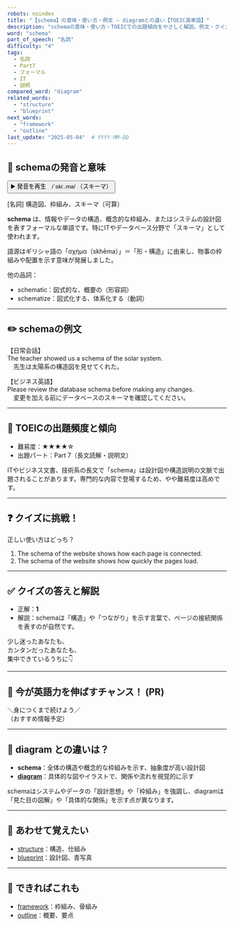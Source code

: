 ```yaml
---
robots: noindex
title: "【schema】の意味・使い方・例文 ― diagramとの違い【TOEIC英単語】"
description: "schemaの意味・使い方・TOEICでの出題傾向をやさしく解説。例文・クイズ付きでdiagramとの違いもわかりやすく学べます。"
word: "schema"
part_of_speech: "名詞"
difficulty: "4"
tags:
  - 名詞
  - Part7
  - フォーマル
  - IT
  - 説明
compared_word: "diagram"
related_words:
  - "structure"
  - "blueprint"
next_words:
  - "framework"
  - "outline"
last_update: "2025-05-04"  # YYYY-MM-DD
---
```


## 🔰 schemaの発音と意味

<button class="play-audio" onclick="playTTS('schema')">
  <span class="play-audio-main">
    ▶️ 発音を再生　/ˈskiː.mə/
  </span>
  <span class="play-audio-sub">
    （スキーマ）
  </span>
</button>

[名詞] 構造図、枠組み、スキーマ（可算）

**schema** は、情報やデータの構造、概念的な枠組み、またはシステムの設計図を表すフォーマルな単語です。特にITやデータベース分野で「スキーマ」として使われます。

語源はギリシャ語の「σχήμα（skhēma）」＝「形・構造」に由来し、物事の枠組みや配置を示す意味が発展しました。

他の品詞：  
- schematic：図式的な、概要の（形容詞）
- schematize：図式化する、体系化する（動詞）

---

## ✏️ schemaの例文

【日常会話】  
The teacher showed us a schema of the solar system.  
　先生は太陽系の構造図を見せてくれた。

【ビジネス英語】  
Please review the database schema before making any changes.  
　変更を加える前にデータベースのスキーマを確認してください。

---

## 🎯 TOEICの出題頻度と傾向

- 難易度：★★★★☆
- 出題パート：Part 7（長文読解・説明文）

ITやビジネス文書、技術系の長文で「schema」は設計図や構造説明の文脈で出題されることがあります。専門的な内容で登場するため、やや難易度は高めです。

---

## ❓ クイズに挑戦！

正しい使い方はどっち？

1. The schema of the website shows how each page is connected.  
2. The schema of the website shows how quickly the pages load.

---

## ✅ クイズの答えと解説

- 正解：**1**
- 解説：schemaは「構造」や「つながり」を示す言葉で、ページの接続関係を表すのが自然です。

少し迷ったあなたも、  
カンタンだったあなたも、  
集中できているうちに👇️

---

## 🚀 今が英語力を伸ばすチャンス！ (PR)

<div class="info-center">
＼身につくまで続けよう／<br>  
（おすすめ情報予定）
</div>

---

## 🤔  diagram との違いは？

- **schema**：全体の構造や概念的な枠組みを示す、抽象度が高い設計図
- **[diagram](/word/diagram)**：具体的な図やイラストで、関係や流れを視覚的に示す

schemaはシステムやデータの「設計思想」や「枠組み」を強調し、diagramは「見た目の図解」や「具体的な関係」を示す点が異なります。

---

## 🧩 あわせて覚えたい

- [structure](/word/structure)：構造、仕組み
- [blueprint](/word/blueprint)：設計図、青写真

---

## 📖 できればこれも

- [framework](/word/framework)：枠組み、骨組み
- [outline](/word/outline)：概要、要点

<!-- cvid: aid38_bid24 -->

